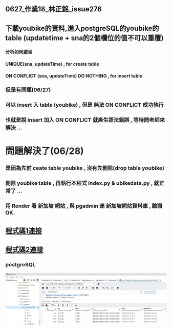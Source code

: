 ## 0627_作業18_林正銘_issue276

## 下載youbike的資料,進入postgreSQL的youbike的table (updatetime + sna的2個欄位的值不可以重覆)

#### 分析如何處理
#### UNIQUE(sna, updateTime) , for create table 
#### ON CONFLICT (sna, updateTime) DO NOTHING , for insert table

### 但是有問題(06/27)
### 可以 insert 入 table (youbike) , 但是 無法 ON CONFLICT 成功執行
### 也就是說 insert 加入 ON CONFLICT 就產生語法錯誤 , 等待問老師來解決 ...

# 問題解決了(06/28)
### 是因為先前 ceate table youbike , 沒有先刪除(drop table youbike)
### 刪除 youbike table , 再執行本程式 index.py & ubikedata.py , 就正常了 ...
### 用 Render 看 新加坡 網站 , 與 pgadmin 連 新加坡網站資料庫 , 驗證 OK.

## [程式碼1連接](./index.py)
## [程式碼2連接](./ubikedata.py)

### postgreSQL
![pgarmin圖示](./issue276_image.jpg)   